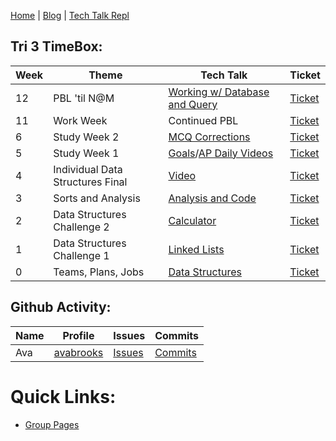 [Home](https://avabrooks.github.io/avarepository/) | [Blog](https://avabrooks.github.io/avarepository/blog) | [Tech Talk Repl](https://replit.com/@avabrooks/Tri-3-TT#README.md)


## Tri 3 TimeBox: 

| Week | Theme | Tech Talk | Ticket | 
| ------ | ----- | ----- | ---- |
| 12| PBL 'til N@M| [Working w/ Database and Query](https://avabrooks.github.io/avarepository/finaldatabase) | [Ticket](https://github.com/avabrooks/avarepository/issues/22)
| 11| Work Week| Continued PBL | [Ticket](https://github.com/avabrooks/avarepository/issues/21)
| 6| Study Week 2| [MCQ Corrections](https://avabrooks.github.io/avarepository/corrections) | [Ticket](https://github.com/avabrooks/avarepository/issues/8)
| 5| Study Week 1| [Goals](https://avabrooks.github.io/avarepository/goals)/[AP Daily Videos](https://avabrooks.github.io/avarepository/videos) | [Ticket](https://github.com/avabrooks/swagketo/issues/4)
| 4| Individual Data Structures Final| [Video]() | [Ticket](https://github.com/avabrooks/avarepository/issues/7)
| 3| Sorts and Analysis| [Analysis and Code](https://avabrooks.github.io/avarepository/TTW3) | [Ticket](https://github.com/avabrooks/avarepository/issues/4)
| 2| Data Structures Challenge 2 | [Calculator](https://avabrooks.github.io/avarepository/TTW2) | [Ticket](https://github.com/avabrooks/avarepository/issues/3)
| 1| Data Structures Challenge 1 | [Linked Lists](https://avabrooks.github.io/avarepository/TTW1) | [Ticket](https://github.com/avabrooks/avarepository/issues/2)
| 0| Teams, Plans, Jobs | [Data Structures](https://avabrooks.github.io/avarepository/TTW0) | [Ticket](https://github.com/avabrooks/avarepository/issues/1)


## Github Activity:

| Name | Profile | Issues | Commits | 
| ------ | ----- | ----- | ---- |
| Ava| [avabrooks](https://github.com/avabrooks) | [Issues](https://github.com/avabrooks/swagketo/issues/assigned/avabrooks) | [Commits](https://github.com/avabrooks/swagketo/commits?author=avabrooks)


# Quick Links:
 - [Group Pages](https://avabrooks.github.io/swagketo/)









